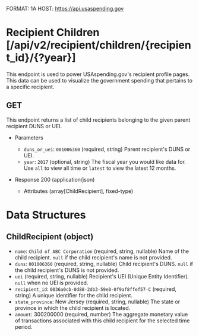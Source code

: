 FORMAT: 1A
HOST: https://api.usaspending.gov

# Recipient Children [/api/v2/recipient/children/{recipient_id}/{?year}]

This endpoint is used to power USAspending.gov's recipient profile pages. This data can be used to visualize the government spending that pertains to a specific recipient.

## GET

This endpoint returns a list of child recipients belonging to the given parent recipient DUNS or UEI.

+ Parameters

    + `duns_or_uei`: `001006360` (required, string)
        Parent recipient's DUNS or UEI.
    + `year`: `2017` (optional, string)
        The fiscal year you would like data for. Use `all` to view all time or `latest` to view the latest 12 months.

+ Response 200 (application/json)

    + Attributes (array[ChildRecipient], fixed-type)

# Data Structures

## ChildRecipient (object)
+ `name`: `Child of ABC Corporation` (required, string, nullable)
    Name of the child recipient. `null` if the child recipient's name is not provided.
+ `duns`: `001006360` (required, string, nullable)
    Child recipient's DUNS. `null` if the child recipient's DUNS is not provided.
+ `uei` (required, string, nullable)
    Recipient's UEI (Unique Entity Identifier). `null` when no UEI is provided.
+ `recipient_id`: `0036a0cb-0d88-2db3-59e0-0f9af8ffef57-C` (required, string)
    A unique identifier for the child recipient.
+ `state_province`: New Jersey (required, string, nullable)
    The state or province in which the child recipient is located.
+ `amount`: 300200000 (required, number)
    The aggregate monetary value of transactions associated with this child recipient for the selected time period.
